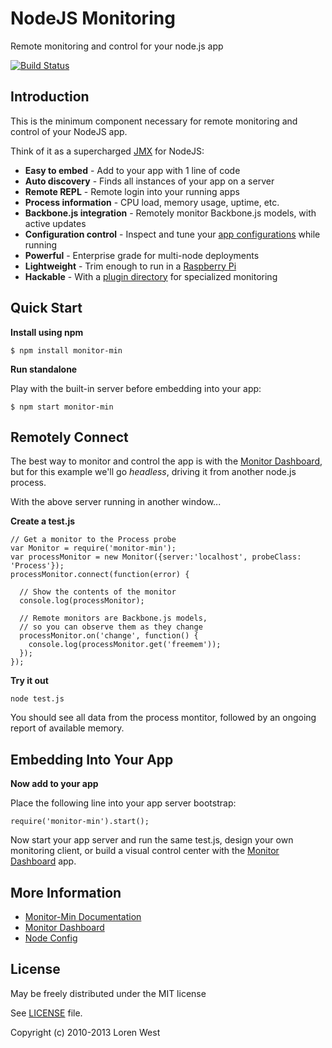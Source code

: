 NodeJS Monitoring
=================

Remote monitoring and control for your node.js app

[![Build Status](https://secure.travis-ci.org/lorenwest/monitor-min.png?branch=master)](https://travis-ci.org/lorenwest/monitor-min)

Introduction
------------

This is the minimum component necessary for remote monitoring and control of your NodeJS app.

Think of it as a supercharged [JMX](http://www.google.com/search?q=jmx&btnI) for NodeJS:

* **Easy to embed** - Add to your app with 1 line of code
* **Auto discovery** - Finds all instances of your app on a server
* **Remote REPL** - Remote login into your running apps
* **Process information** - CPU load, memory usage, uptime, etc.
* **Backbone.js integration** - Remotely monitor Backbone.js models, with active updates
* **Configuration control** - Inspect and tune your [app configurations](https://github.com/lorenwest/node-config) while running
* **Powerful** - Enterprise grade for multi-node deployments
* **Lightweight** - Trim enough to run in a [Raspberry Pi](http://www.raspberrypi.org/faqs)
* **Hackable** - With a [plugin directory](https://github.com/lorenwest/monitor/wiki) for specialized monitoring

Quick Start
-----------

**Install using npm**

    $ npm install monitor-min

**Run standalone**

Play with the built-in server before embedding into your app:

    $ npm start monitor-min

Remotely Connect
----------------

The best way to monitor and control the app is with the
[Monitor Dashboard](http://lorenwest.github.com/node-monitor), but for this
example we'll go <i>headless</i>, driving it from another node.js process.

With the above server running in another window...

**Create a test.js**

    // Get a monitor to the Process probe
    var Monitor = require('monitor-min');
    var processMonitor = new Monitor({server:'localhost', probeClass: 'Process'});
    processMonitor.connect(function(error) {

      // Show the contents of the monitor
      console.log(processMonitor);

      // Remote monitors are Backbone.js models,
      // so you can observe them as they change
      processMonitor.on('change', function() {
        console.log(processMonitor.get('freemem'));
      });
    });

**Try it out**

    node test.js

You should see all data from the process montitor, followed by an ongoing report
of available memory.


Embedding Into Your App
-----------------------

**Now add to your app**

Place the following line into your app server bootstrap:

    require('monitor-min').start();

Now start your app server and run the same test.js, design your own
monitoring client, or build a visual control center with the
[Monitor Dashboard](http://lorenwest.github.com/node-monitor) app.

More Information
----------------

* [Monitor-Min Documentation](http://lorenwest.github.com/monitor-min)
* [Monitor Dashboard](http://lorenwest.github.com/node-monitor)
* [Node Config](http://lorenwest.github.com/node-config)

License
-------

May be freely distributed under the MIT license

See [LICENSE](https://github.com/lorenwest/monitor-min/blob/master/LICENSE) file.

Copyright (c) 2010-2013 Loren West
